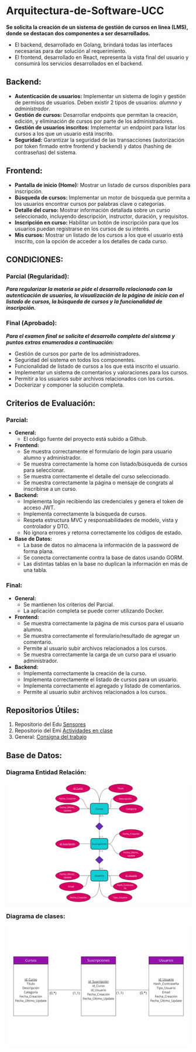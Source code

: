 # Arquitectura-de-Software-UCC
**Se solicita la creación de un sistema de gestión de cursos en línea (LMS), donde se destacan dos componentes a ser desarrollados.**

* El backend, desarrollado en Golang, brindará todas las interfaces necesarias para dar solución al requerimiento.
* El frontend, desarrollado en React, representa la vista final del usuario y consumirá los servicios desarrollados en el backend.

## Backend:
* **Autenticación de usuarios:** Implementar un sistema de login y gestión de permisos de usuarios. Deben existir 2 tipos de usuarios: *alumno* y *administrador*.
* **Gestión de cursos:** Desarrollar endpoints que permitan la creación, edición, y eliminación de cursos por parte de los administradores.
* **Gestión de usuarios inscritos:** Implementar un endpoint para listar los cursos a los que un usuario está inscrito.
* **Seguridad:** Garantizar la seguridad de las transacciones (autorización por token
firmado entre frontend y backend) y datos (hashing de contraseñas) del sistema.

## Frontend:

* **Pantalla de inicio (Home):** Mostrar un listado de cursos disponibles para inscripción.
* **Búsqueda de cursos:** Implementar un motor de búsqueda que permita a los usuarios encontrar cursos por palabras clave o categorías.
* **Detalle del curso:** Mostrar información detallada sobre un curso seleccionado, incluyendo descripción, instructor, duración, y requisitos.
* **Inscripción en curso:** Habilitar un botón de inscripción para que los usuarios puedan registrarse en los cursos de su interés.
* **Mis cursos:** Mostrar un listado de los cursos a los que el usuario está inscrito, con la opción de acceder a los detalles de cada curso.

## CONDICIONES:

### Parcial (Regularidad):
***Para regularizar la materia se pide el desarrollo relacionado con la autenticación de usuarios, la visualización de la página de inicio con el listado de cursos, la búsqueda de cursos y la funcionalidad de inscripción.***

### Final (Aprobado):
***Para el examen final se solicita el desarrollo completo del sistema y puntos extras enumerados a continuación:***

* Gestión de cursos por parte de los administradores.
* Seguridad del sistema en todos los componentes.
* Funcionalidad de listado de cursos a los que está inscrito el usuario.
* Implementar un sistema de comentarios y valoraciones para los cursos.
* Permitir a los usuarios subir archivos relacionados con los cursos.
* Dockerizar y componer la solución completa.

## Criterios de Evaluación:
### Parcial:
* **General:**
    * El código fuente del proyecto está subido a Github.
* **Frontend:**
    * Se muestra correctamente el formulario de login para usuario alumno y administrador.
    * Se muestra correctamente la home con listado/búsqueda de cursos para seleccionar.
    * Se muestra correctamente el detalle del curso seleccionado.
    * Se muestra correctamente la página o mensaje de congrats al inscribirse a un curso.
* **Backend:**
    * Implementa login recibiendo las credenciales y genera el token de acceso JWT.
    * Implementa correctamente la búsqueda de cursos.
    * Respeta estructura MVC y responsabilidades de modelo, vista y controlador y DTO.
    * No ignora errores y retorna correctamente los códigos de estado.
* **Base de Datos:**
    * La base de datos no almacena la información de la password de forma plana.
    * Se conecta correctamente contra la base de datos usando GORM.
    * Las distintas tablas en la base no duplican la información en más de una tabla.

### Final:
* **General:**
    * Se mantienen los criterios del Parcial.
    * La aplicación completa se puede correr utilizando Docker.
* **Frontend:**
    * Se muestra correctamente la página de mis cursos para el usuario alumno.
    * Se muestra correctamente el formulario/resultado de agregar un comentario.
    * Permite al usuario subir archivos relacionados a los cursos.
    * Se muestra correctamente la carga de un curso para el usuario administrador.
* **Backend:**
    * Implementa correctamente la creación de la curso.
    * Implementa correctamente el listado de cursos para un usuario.
    * Implementa correctamente el agregado y listado de comentarios.
    * Permite al usuario subir archivos relacionados a los cursos.

## Repositorios Útiles:
1. Repositorio del Edu [Sensores](https://github.com/ucc-arq/mvc-go)
2. Repositorio del Emi [Actividades en clase](https://github.com/eric-1918/ucc-as-edd)
3. General: [Consigna del trabajo](https://drive.google.com/drive/folders/1E8c5Nrn12-fuPaUWXXetELYa25e1c2g6)

## Base de Datos:
### Diagrama Entidad Relación:
![Diseño E-R](DiagramaE-R.jpg)
### Diagrama de clases:
![Diagrama de Clases](/Diagrama-de-Clases.jpg)